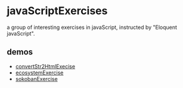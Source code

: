 # javaScriptExercises
a group of interesting exercises in javaScript, instructed by "Eloquent javaScript".

## demos
* [convertStr2HtmlExecise](http://williammer.github.io/works/convertStr2HtmlExecise)
* [ecosystemExercise](http://williammer.github.io/works/ecosystemExercise)
* [sokobanExercise](http://williammer.github.io/works/sokobanExercise)

